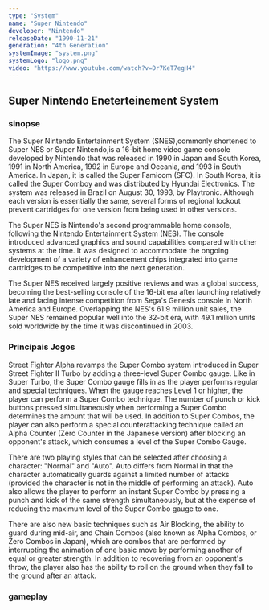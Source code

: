 ```yaml
---
type: "System"
name: "Super Nintendo"
developer: "Nintendo"
releaseDate: "1990-11-21"
generation: "4th Generation"
systemImage: "system.png"
systemLogo: "logo.png"
video: "https://www.youtube.com/watch?v=Dr7KeT7egH4"
---
```


## Super Nintendo Eneterteinement System

### sinopse
The Super Nintendo Entertainment System (SNES),commonly shortened to Super NES or Super Nintendo,is a 16-bit home video game console developed by Nintendo that was released in 1990 in Japan and South Korea, 1991 in North America, 1992 in Europe and Oceania, and 1993 in South America. In Japan, it is called the Super Famicom (SFC). In South Korea, it is called the Super Comboy and was distributed by Hyundai Electronics. The system was released in Brazil on August 30, 1993, by Playtronic. Although each version is essentially the same, several forms of regional lockout prevent cartridges for one version from being used in other versions.

The Super NES is Nintendo's second programmable home console, following the Nintendo Entertainment System (NES). The console introduced advanced graphics and sound capabilities compared with other systems at the time. It was designed to accommodate the ongoing development of a variety of enhancement chips integrated into game cartridges to be competitive into the next generation.

The Super NES received largely positive reviews and was a global success, becoming the best-selling console of the 16-bit era after launching relatively late and facing intense competition from Sega's Genesis console in North America and Europe. Overlapping the NES's 61.9 million unit sales, the Super NES remained popular well into the 32-bit era, with 49.1 million units sold worldwide by the time it was discontinued in 2003.

### Principais Jogos
Street Fighter Alpha revamps the Super Combo system introduced in Super Street Fighter II Turbo by adding a three-level Super Combo gauge. Like in Super Turbo, the Super Combo gauge fills in as the player performs regular and special techniques. When the gauge reaches Level 1 or higher, the player can perform a Super Combo technique. The number of punch or kick buttons pressed simultaneously when performing a Super Combo determines the amount that will be used. In addition to Super Combos, the player can also perform a special counterattacking technique called an Alpha Counter (Zero Counter in the Japanese version) after blocking an opponent's attack, which consumes a level of the Super Combo Gauge.

There are two playing styles that can be selected after choosing a character: "Normal" and "Auto". Auto differs from Normal in that the character automatically guards against a limited number of attacks (provided the character is not in the middle of performing an attack). Auto also allows the player to perform an instant Super Combo by pressing a punch and kick of the same strength simultaneously, but at the expense of reducing the maximum level of the Super Combo gauge to one.

There are also new basic techniques such as Air Blocking, the ability to guard during mid-air, and Chain Combos (also known as Alpha Combos, or Zero Combos in Japan), which are combos that are performed by interrupting the animation of one basic move by performing another of equal or greater strength. In addition to recovering from an opponent's throw, the player also has the ability to roll on the ground when they fall to the ground after an attack.


### gameplay

